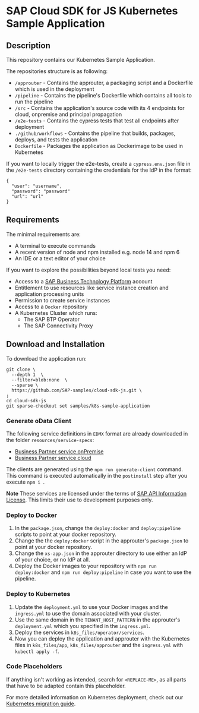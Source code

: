 # SAP Cloud SDK for JS Kubernetes Sample Application

## Description
This repository contains our Kubernetes Sample Application.

The repositories structure is as following:

- `/approuter` - Contains the approuter, a packaging script and a Dockerfile which is used in the deployment
- `/pipeline` - Contains the pipeline's Dockerfile which contains all tools to run the pipeline
- `/src` - Contains the application's source code with its 4 endpoints for cloud, onpremise and principal propagation
- `/e2e-tests` - Contains the cypress tests that test all endpoints after deployment
- `./github/workflows` - Contains the pipeline that builds, packages, deploys, and tests the application
- `Dockerfile` - Packages the application as Dockerimage to be used in Kubernetes

If you want to locally trigger the e2e-tests, create a `cypress.env.json` file in the `/e2e-tests` directory containing the credentials for the IdP in the format:

```
{
  "user": "username",
  "password": "password"
  "url": "url"
}
```

## Requirements
The minimal requirements are:
- A terminal to execute commands
- A recent version of node and npm installed e.g. node 14 and npm 6
- An IDE or a text editor of your choice

If you want to explore the possibilities beyond local tests you need:
- Access to a [SAP Business Technology Platform](https://www.sap.com/products/business-technology-platform.html) account
- Entitlement to use resources like service instance creation and application processing units
- Permission to create service instances
- Access to a `Docker` repository
- A Kubernetes Cluster which runs:
  - The SAP BTP Operator
  - The SAP Connectivity Proxy
## Download and Installation
To download the application run:

```
git clone \
  --depth 1  \
  --filter=blob:none  \
  --sparse \
  https://github.com/SAP-samples/cloud-sdk-js.git \
;
cd cloud-sdk-js
git sparse-checkout set samples/k8s-sample-application
```

### Generate oData Client

The following service definitions in `EDMX` format are already downloaded in the folder `resources/service-specs`:
- [Business Partner service onPremise](https://api.sap.com/api/OP_API_BUSINESS_PARTNER_SRV/overview)
- [Business Partner service cloud](https://api.sap.com/api/API_BUSINESS_PARTNER/overview)

The clients are generated using the `npm run generate-client` command. This command is executed automatically in the `postinstall` step after you execute `npm i `.

**Note** These services are licensed under the terms of [SAP API Information License](../../LICENSES/LicenseRef-API-Definition-File-License.txt). This limits their use to development purposes only.


### Deploy to Docker
1. In the `package.json`, change the `deploy:docker` and `deploy:pipeline` scripts to point at your docker repository.
2. Change the the `deploy:docker` script in the approuter's `package.json` to point at your docker repository.
3. Change the `xs-app.json` in the approuter directory to use either an IdP of your choice, or no IdP at all.
4. Deploy the Docker images to your repository with `npm run deploy:docker` and `npm run deploy:pipeline` in case you want to use the pipeline.

### Deploy to Kubernetes
1. Update the `deployment.yml` to use your Docker images and the `ingress.yml` to use the domain associated with your cluster.
2. Use the same domain in the `TENANT_HOST_PATTERN` in the approuter's `deployment.yml` which you specified in the `ingress.yml`.
3. Deploy the services in `k8s_files/operator/services`.
4. Now you can deploy the application and approuter with the Kubernetes files in `k8s_files/app`, `k8s_files/approuter` and the `ingress.yml` with `kubectl apply -f`.

### Code Placeholders
If anything isn't working as intended, search for `<REPLACE-ME>`, as all parts that have to be adapted contain this placeholder.

For more detailed information on Kubernetes deployment, check out our [Kubernetes migration guide](https://sap.github.io/cloud-sdk/docs/js/guides/migrate-sdk-application-from-btp-cf-to-kubernetes).
